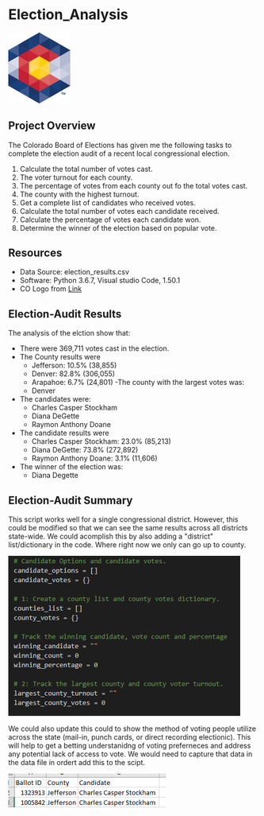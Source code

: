 # Election_Analysis

<img src="https://github.com/roy-mojica/Election_Analysis/blob/main/Resources/CO_Sec_of_State_logo.png" heigth="125" width="125">

## Project Overview

The Colorado Board of Elections has given me the following tasks to complete the election audit of a recent local congressional election.

1. Calculate the total number of votes cast.
2. The voter turnout for each county.
3. The percentage of votes from each county out fo the total votes cast.
4. The county with the highest turnout. 
5. Get a complete list of candidates who received votes.
6. Calculate the total number of votes each candidate received. 
7. Calculate the percentage of votes each candidate won.
8. Determine the winner of the election based on popular vote. 

## Resources

- Data Source: election_results.csv
- Software: Python 3.6.7, Visual studio Code, 1.50.1
- CO Logo from [Link](https://www.google.com/url?sa=i&url=https%3A%2F%2Fbrady.jeffcopublicschools.org%2Fnews%2Fnews%2Fcolorado_voter_registration_information&psig=AOvVaw3TiraYJ1tsTYOnhQbvOEQ0&ust=1602976581361000&source=images&cd=vfe&ved=0CAIQjRxqFwoTCICJwqKfuuwCFQAAAAAdAAAAABAD)

## Election-Audit Results

The analysis of the elction show that:

- There were 369,711 votes cast in the election. 
- The County results were
  - Jefferson: 10.5% (38,855)
  - Denver: 82.8% (306,055)
  - Arapahoe: 6.7% (24,801)
-The county with the largest votes was:
  - Denver
- The candidates were:
  - Charles Casper Stockham
  - Diana DeGette
  - Raymon Anthony Doane
- The candidate results were 
  - Charles Casper Stockham: 23.0% (85,213)
  - Diana DeGette: 73.8% (272,892)
  - Raymon Anthony Doane: 3.1% (11,606)
- The winner of the election was:
  - Diana Degette
 
## Election-Audit Summary

This script works well for a single congressional district. However, this could be modified so that we can see the same results across all districts state-wide. We could acomplish this by also adding a "district" list/dictionary in the code. Where right now we only can go up to county. 

<img src="https://github.com/roy-mojica/Election_Analysis/blob/main/Resources/Election_capture.PNG">

We could also update this could to show the method of voting people utilize across the state (mail-in, punch cards, or direct recording electionic). This will help to get a betting understanidng of voting preferneces and address any potential lack of access to vote. We would need to capture that data in the data file in ordert add this to the scipt. 

<img src="https://github.com/roy-mojica/Election_Analysis/blob/main/Resources/data_capture.PNG">


